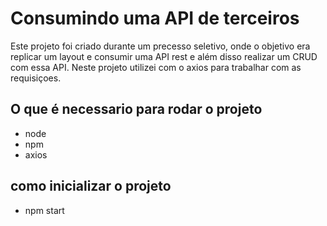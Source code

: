 # Consumindo uma API de terceiros
 
  Este projeto foi criado durante um precesso seletivo, onde o objetivo era replicar um layout e consumir uma API rest
  e além disso realizar um CRUD com essa API. Neste projeto utilizei com o axios para trabalhar com as requisiçoes. 
  
  ## O que é necessario para rodar o projeto
  * node
  * npm
  * axios

   ## como inicializar o projeto
   * npm start
  
